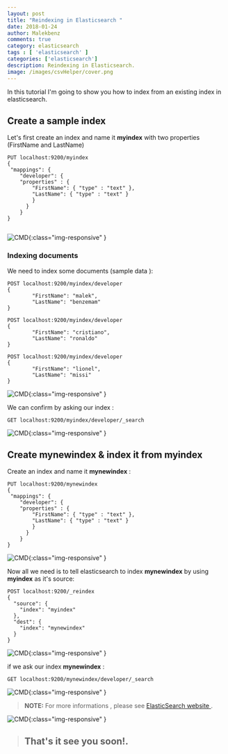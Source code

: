 ```yaml
---
layout: post
title: "Reindexing in Elasticsearch "
date: 2018-01-24
author: Malekbenz
comments: true
category: elasticsearch
tags : [ 'elasticsearch' ]
categories: ['elasticsearch']
description: Reindexing in Elasticsearch.
image: /images/csvHelper/cover.png
---
```



In this tutorial I'm going to show you how to index from an existing index in elasticsearch.

<script async src="//pagead2.googlesyndication.com/pagead/js/adsbygoogle.js"></script>
<!-- malekbenz.autobanner -->
<ins class="adsbygoogle"
     style="display:block"
     data-ad-client="ca-pub-5586778286582193"
     data-ad-slot="1751653660"
     data-ad-format="auto"></ins>
<script>
(adsbygoogle = window.adsbygoogle || []).push({});
</script>
 
## Create a sample **index**

Let's first create an index  and name it **myindex** with two properties (FirstName and LastName)


```
PUT localhost:9200/myindex
{
 "mappings": {
    "developer": {
    "properties" : {
        "FirstName": { "type" : "text" },
        "LastName": { "type" : "text" }
        }
      }
    }
}


```

![CMD](/images/reindexingelasticsearch/01.png){:class="img-responsive" }

### Indexing documents 

We need to index some documents (sample data ): 

```
POST localhost:9200/myindex/developer
{
        "FirstName": "malek",
        "LastName": "benzemam"
}

```

```
POST localhost:9200/myindex/developer
{
        "FirstName": "cristiano",
        "LastName": "ronaldo"
}
```

```
POST localhost:9200/myindex/developer
{
        "FirstName": "lionel",
        "LastName": "missi"
}

```


![CMD](/images/reindexingelasticsearch/02.png){:class="img-responsive" }

We can confirm by asking our index :

```
GET localhost:9200/myindex/developer/_search

```

![CMD](/images/reindexingelasticsearch/03.png){:class="img-responsive" }

## Create **mynewindex** & index it from **myindex**     

Create an index  and name it **mynewindex** :

```
PUT localhost:9200/mynewindex
{
 "mappings": {
    "developer": {
    "properties" : {
        "FirstName": { "type" : "text" },
        "LastName": { "type" : "text" }
        }
      }
    }
}

```
![CMD](/images/reindexingelasticsearch/04.png){:class="img-responsive" }


Now all we need is to tell elasticsearch to index **mynewindex**  by using **myindex** as it's source: 

```
POST localhost:9200/_reindex
{
  "source": {
    "index": "myindex"
  },
  "dest": {
    "index": "mynewindex"
  }
}
```

![CMD](/images/reindexingelasticsearch/05.png){:class="img-responsive" }

if we ask our index  **mynewindex** :
```
GET localhost:9200/mynewindex/developer/_search

```

![CMD](/images/reindexingelasticsearch/06.png){:class="img-responsive" }



>
> **NOTE:** For more informations , please see  [ElasticSearch website ](https://www.elastic.co/). 
> 

![CMD](/images/reindexingelasticsearch/cover.png){:class="img-responsive" }

>
> ## That's it see you soon!.
> 